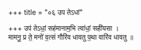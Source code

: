 +++
title = "०६ उप तेऽधां"

+++
उप॑ तेऽधां॒ सह॑मानाम॒भि त्वा॑धां॒ सही॑यसा ।  
मामनु॒ प्र ते॒ मनो॑ व॒त्सं गौरि॑व धावतु प॒था वारि॑व धावतु ॥